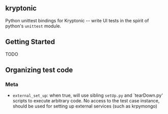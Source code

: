 ## kryptonic

Python unittest bindings for Kryptonic -- write UI tests in the spirit of python's `unittest` module.


## Getting Started

TODO

## Organizing test code





### Meta

* `external_set_up`: when true, will use sibling `setUp.py` and `tearDown.py' scripts to execute arbitrary code. No access to the test case instance, should be used for setting up external services (such as krpymongo)
